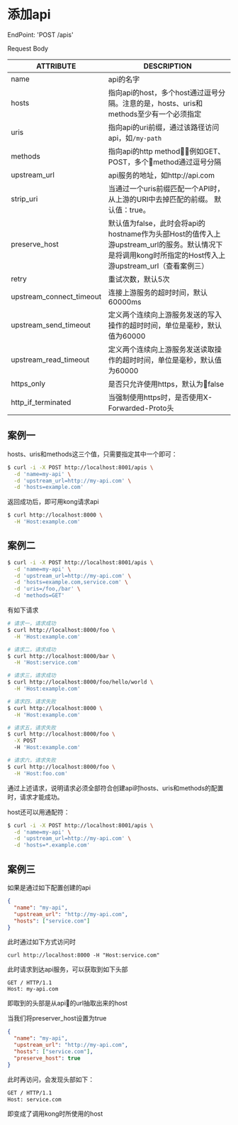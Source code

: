 # 添加api
EndPoint: 'POST /apis'

Request Body

ATTRIBUTE | DESCRIPTION
----------|------------
name | api的名字
hosts | 指向api的host，多个host通过逗号分隔。注意的是，hosts、uris和methods至少有一个必须指定
uris | 指向api的uri前缀，通过该路径访问api，如`/my-path`
methods | 指向api的http method，例如GET、POST，多个method通过逗号分隔
upstream_url | api服务的地址，如http://api.com
strip_uri | 当通过一个uris前缀匹配一个API时，从上游的URI中去掉匹配的前缀。 默认值：true。
preserve_host | 默认值为false，此时会将api的hostname作为头部Host的值传入上游upstream_url的服务。默认情况下是将调用kong时所指定的Host传入上游upstream_url（查看案例三）
retry | 重试次数，默认5次
upstream_connect_timeout | 连接上游服务的超时时间，默认60000ms
upstream_send_timeout | 定义两个连续向上游服务发送的写入操作的超时时间，单位是毫秒，默认值为60000
upstream_read_timeout | 定义两个连续向上游服务发送读取操作的超时时间，单位是毫秒，默认值为60000
https_only | 是否只允许使用https，默认为false
http_if_terminated | 当强制使用https时，是否使用X-Forwarded-Proto头

## 案例一
hosts、uris和methods这三个值，只需要指定其中一个即可：
```bash
$ curl -i -X POST http://localhost:8001/apis \
  -d 'name=my-api' \
  -d 'upstream_url=http://my-api.com' \
  -d 'hosts=example.com'
```

返回成功后，即可用kong请求api
```bash
$ curl http://localhost:8000 \
  -H 'Host:example.com'
```

## 案例二
```bash
$ curl -i -X POST http://localhost:8001/apis \
  -d 'name=my-api' \
  -d 'upstream_url=http://my-api.com' \
  -d 'hosts=example.com,service.com' \
  -d 'uris=/foo,/bar' \
  -d 'methods=GET'
```

有如下请求
```bash
# 请求一，请求成功
$ curl http://localhost:8000/foo \
  -H 'Host:example.com' 

# 请求二，请求成功
$ curl http://localhost:8000/bar \
  -H 'Host:service.com' 

# 请求三，请求成功
$ curl http://localhost:8000/foo/hello/world \
  -H 'Host:example.com' 

# 请求四，请求失败
$ curl http://localhost:8000 \
  -H 'Host:example.com'

# 请求五，请求失败
$ curl http://localhost:8000/foo \
  -X POST
  -H 'Host:example.com'

# 请求六，请求失败
$ curl http://localhost:8000/foo \
  -H 'Host:foo.com'
```

通过上述请求，说明请求必须全部符合创建api时hosts、uris和methods的配置时，请求才能成功。

host还可以用通配符：
```bash
$ curl -i -X POST http://localhost:8001/apis \
  -d 'name=my-api' \
  -d 'upstream_url=http://my-api.com' \
  -d 'hosts=*.example.com'
```

## 案例三
如果是通过如下配置创建的api
```json
{
  "name": "my-api",
  "upstream_url": "http://my-api.com",
  "hosts": ["service.com"]
}
```
此时通过如下方式访问时
```
curl http://localhost:8000 -H "Host:service.com"
```
此时请求到达api服务，可以获取到如下头部
```
GET / HTTP/1.1
Host: my-api.com
```
即取到的头部是从api的url抽取出来的host

当我们将preserver_host设置为true
```json
{
  "name": "my-api",
  "upstream_url": "http://my-api.com",
  "hosts": ["service.com"],
  "preserve_host": true
}
```
此时再访问，会发现头部如下：
```bash
GET / HTTP/1.1
Host: service.com
```
即变成了调用kong时所使用的host